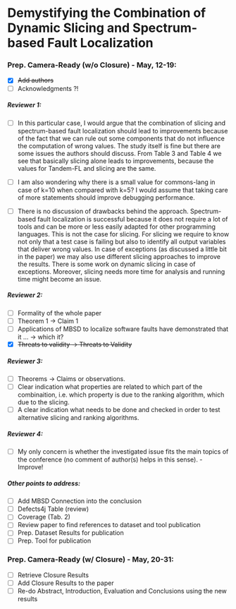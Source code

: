 # Demystifying the Combination of Dynamic Slicing and Spectrum-based Fault Localization

### Prep. Camera-Ready (w/o Closure) - May, 12-19:

- [x] <del>Add authors</del>
- [ ] Acknowledgments ?!

##### Reviewer 1:

- [ ] In this particular case, I would argue that the combination of slicing and spectrum-based fault localization should lead to improvements because of the fact that we can rule out some components that do not influence the computation of wrong values. The study itself is fine but there are some issues the authors should discuss. From Table 3 and Table 4 we see that basically slicing alone leads to improvements, because the values for Tandem-FL and slicing are the same. 

- [ ] I am also wondering why there is a small value for commons-lang in case of k=10 when compared with k=5? I would assume that taking care of more statements should improve debugging performance.

- [ ] There is no discussion of drawbacks behind the approach. Spectrum-based fault localization is successful because it does not require a lot of tools and can be more or less easily adapted for other programming languages. This is not the case for slicing. For slicing we require to know not only that a test case is failing but also to identify all output variables that deliver wrong values. In case of exceptions (as discussed a little bit in the paper) we may also use different slicing approaches to improve the results. There is some work on dynamic slicing in case of exceptions. Moreover, slicing needs more time for analysis and running time might become an issue.

##### Reviewer 2:

- [ ] Formality of the whole paper
- [ ] Theorem 1 -> Claim 1
- [ ] Applications of MBSD to localize software faults have demonstrated that it ... -> which it?
- [x] <del>Threats to validity -> Threats to Validity</del>

##### Reviewer 3:

- [ ] Theorems -> Claims or observations.
- [ ] Clear indication what properties are related to which part of the combinaition, i.e. which property is due to the ranking algorithm, which due to the slicing.
- [ ] A clear indication what needs to be done and checked in order to test alternative slicing and ranking algorithms.

##### Reviewer 4:

- [ ] My only concern is whether the investigated issue fits the main topics of the conference (no comment of author(s) helps in this sense). - Improve!

##### Other points to address:

- [ ] Add MBSD Connection into the conclusion
- [ ] Defects4j Table (review)
- [ ] Coverage (Tab. 2)
- [ ] Review paper to find references to dataset and tool publication
- [ ] Prep. Dataset Results for publication
- [ ] Prep. Tool for publication
 
### Prep. Camera-Ready (w/ Closure)  - May, 20-31:

 - [ ] Retrieve Closure Results
 - [ ] Add Closure Results to the paper
 - [ ] Re-do Abstract, Introduction, Evaluation and Conclusions using the new results

